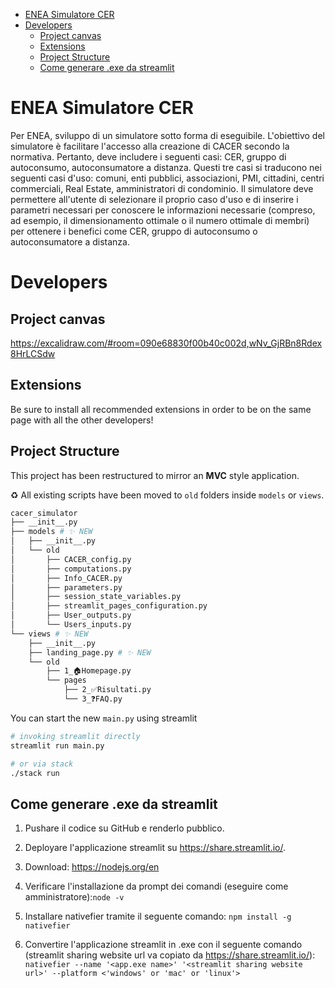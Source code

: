 - [ENEA Simulatore CER](#enea-simulatore-cer)
- [Developers](#developers)
  - [Project canvas](#project-canvas)
  - [Extensions](#extensions)
  - [Project Structure](#project-structure)
  - [Come generare .exe da streamlit](#come-generare-exe-da-streamlit)


# ENEA Simulatore CER
Per ENEA, sviluppo di un simulatore sotto forma di eseguibile. L'obiettivo del simulatore è facilitare l'accesso alla creazione di CACER secondo la normativa. Pertanto, deve includere i seguenti casi: CER, gruppo di autoconsumo, autoconsumatore a distanza. Questi tre casi si traducono nei seguenti casi d'uso: comuni, enti pubblici, associazioni, PMI, cittadini, centri commerciali, Real Estate, amministratori di condominio. Il simulatore deve permettere all'utente di selezionare il proprio caso d'uso e di inserire i parametri necessari per conoscere le informazioni necessarie (compreso, ad esempio, il dimensionamento ottimale o il numero ottimale di membri) per ottenere i benefici come CER, gruppo di autoconsumo o autoconsumatore a distanza.



# Developers

## Project canvas

https://excalidraw.com/#room=090e68830f00b40c002d,wNv_GjRBn8Rdex8HrLCSdw

## Extensions

Be sure to install all recommended extensions in order to be on the same page with all the other developers!

## Project Structure

This project has been restructured to mirror an **MVC** style application.

♻️ All existing scripts have been moved to `old` folders inside `models` or `views`.

```bash
cacer_simulator
├── __init__.py
├── models # ✨ NEW
│   ├── __init__.py
│   └── old
│       ├── CACER_config.py
│       ├── computations.py
│       ├── Info_CACER.py
│       ├── parameters.py
│       ├── session_state_variables.py
│       ├── streamlit_pages_configuration.py
│       ├── User_outputs.py
│       └── Users_inputs.py
└── views # ✨ NEW
    ├── __init__.py
    ├── landing_page.py # ✨ NEW
    └── old
        ├── 1_🏠Homepage.py
        └── pages
            ├── 2_✅Risultati.py
            └── 3_❓FAQ.py
```

You can start the new `main.py` using streamlit

```bash
# invoking streamlit directly
streamlit run main.py

# or via stack
./stack run
```

## Come generare .exe da streamlit 
1. Pushare il codice su GitHub e renderlo pubblico.

2. Deployare l'applicazione streamlit su https://share.streamlit.io/. 

3. Download: https://nodejs.org/en

4. Verificare l'installazione da prompt dei comandi (eseguire come amministratore):`node -v`

5. Installare nativefier tramite il seguente comando:
 `npm install -g nativefier`

6. Convertire l'applicazione streamlit in .exe con il seguente comando (streamlit sharing website url va copiato da https://share.streamlit.io/):
 `nativefier --name '<app.exe name>' '<streamlit sharing website url>' --platform <'windows' or 'mac' or 'linux'>`